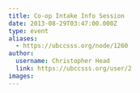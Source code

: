 ```yaml
---
title: Co-op Intake Info Session 
date: 2013-08-29T03:47:00.000Z
type: event
aliases:
  - https://ubccsss.org/node/1260
author:
  username: Christopher Head
  link: https://ubccsss.org/user/2
images:
---
```


